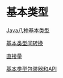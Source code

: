 # 基本类型

[Java八种基本类型](Java_Primitive_Type_Introducion.md)

[基本类型间转换](Java_Primitive_Type_Convert.md)

[直接量](Java_Direct_Value.md)

[基本类型包装器和API](Java_Boxer.md)
